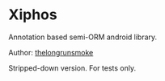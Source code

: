 # Xiphos

Annotation based semi-ORM android library.

Author: [thelongrunsmoke](mailto:thelongrunsmoke@gmail.com?subject=Xiphos)

Stripped-down version. For tests only.